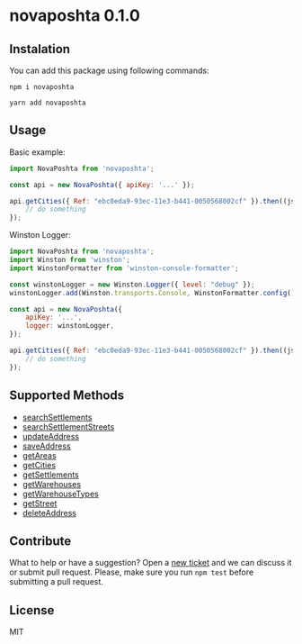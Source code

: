 # novaposhta 0.1.0

## Instalation

You can add this package using following commands:

```
npm i novaposhta
```

```
yarn add novaposhta
```

## Usage

Basic example:

```javascript
import NovaPoshta from 'novaposhta';

const api = new NovaPoshta({ apiKey: '...' });

api.getCities({ Ref: "ebc0eda9-93ec-11e3-b441-0050568002cf" }).then((json) => {
	// do something
});
```

Winston Logger:

```javascript
import NovaPoshta from 'novaposhta';
import Winston from 'winston';
import WinstonFormatter from 'winston-console-formatter';

const winstonLogger = new Winston.Logger({ level: "debug" });
winstonLogger.add(Winston.transports.Console, WinstonFormatter.config());

const api = new NovaPoshta({
	apiKey: '...',
	logger: winstonLogger,
});

api.getCities({ Ref: "ebc0eda9-93ec-11e3-b441-0050568002cf" }).then((json) => {
	// do something
});
```

## Supported Methods

- [searchSettlements](https://devcenter.novaposhta.ua/docs/services/556d7ccaa0fe4f08e8f7ce43/operations/58e5ebeceea27017bc851d67)
- [searchSettlementStreets](https://devcenter.novaposhta.ua/docs/services/556d7ccaa0fe4f08e8f7ce43/operations/58e5f369eea27017540b58ac)
- [updateAddress](https://devcenter.novaposhta.ua/docs/services/556d7ccaa0fe4f08e8f7ce43/operations/556d9db5a0fe4f08e8f7ce4b)
- [saveAddress](https://devcenter.novaposhta.ua/docs/services/556d7ccaa0fe4f08e8f7ce43/operations/556d9925a0fe4f08e8f7ce4a)
- [getAreas](https://devcenter.novaposhta.ua/docs/services/556d7ccaa0fe4f08e8f7ce43/operations/556d9130a0fe4f08e8f7ce48)
- [getCities](https://devcenter.novaposhta.ua/docs/services/556d7ccaa0fe4f08e8f7ce43/operations/556d885da0fe4f08e8f7ce46)
- [getSettlements](https://devcenter.novaposhta.ua/docs/services/556d7ccaa0fe4f08e8f7ce43/operations/56248fffa0fe4f0da0550ea8)
- [getWarehouses](https://devcenter.novaposhta.ua/docs/services/556d7ccaa0fe4f08e8f7ce43/operations/556d8211a0fe4f08e8f7ce45)
- [getWarehouseTypes](https://devcenter.novaposhta.ua/docs/services/556d7ccaa0fe4f08e8f7ce43/operations/556d8211a0fe4f08e8f7ce45)
- [getStreet](https://devcenter.novaposhta.ua/docs/services/556d7ccaa0fe4f08e8f7ce43/operations/556d8db0a0fe4f08e8f7ce47)
- [deleteAddress](https://devcenter.novaposhta.ua/docs/services/556d7ccaa0fe4f08e8f7ce43/operations/556da062a0fe4f08e8f7ce4c)

## Contribute

What to help or have a suggestion? Open a [new ticket](https://github.com/eugene-manuilov/novaposhta/issues/new) and we can discuss it or submit pull request. Please, make sure you run `npm test` before submitting a pull request.

## License

MIT
